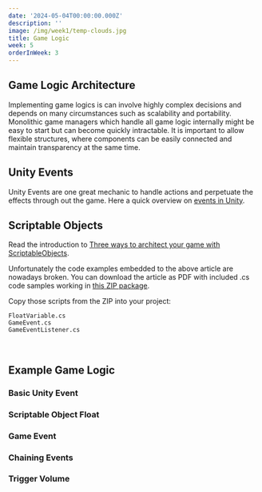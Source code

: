 ```yaml
---
date: '2024-05-04T00:00:00.000Z'
description: ''
image: /img/week1/temp-clouds.jpg
title: Game Logic
week: 5
orderInWeek: 3
---
```


<script>import VideoEmbed from '$lib/VideoEmbed.svelte'</script>

## Game Logic Architecture

Implementing game logics is can involve highly complex decisions and depends on many circumstances such as scalability and portability. Monolithic game managers which handle all game logic internally might be easy to start but can become quickly intractable. It is important to allow flexible structures, where components can be easily connected and maintain transparency at the same time.

## Unity Events

Unity Events are one great mechanic to handle actions and perpetuate the effects through out the game. Here a quick overview on [events in Unity](https://www.youtube.com/watch?v=AGGmnVIhHvc\&t=27s).

## Scriptable Objects

Read the introduction to [Three ways to architect your game with ScriptableObjects](https://unity.com/how-to/architect-game-code-scriptable-objects).

Unfortunately the code examples embedded to the above article are nowadays broken. You can download the article as PDF with included .cs code samples working in [this ZIP package](https://www.dropbox.com/scl/fi/4h1ohjr45wtln759hx7hb/w5-gamelogic-scriptableobjects.zip?rlkey=8chtah20nol70x1h0bxlnjwsy\&dl=1).

Copy those scripts from the ZIP into your project:

```
FloatVariable.cs
GameEvent.cs
GameEventListener.cs
```

 

## Example Game Logic

### Basic Unity Event

<VideoEmbed youtube="2f0takU8FEg"></VideoEmbed>

### Scriptable Object Float

<VideoEmbed youtube="dnXb-G6_PJ4"></VideoEmbed>

### Game Event

<VideoEmbed youtube="Fy3L81C86cs"></VideoEmbed>

### Chaining Events

<VideoEmbed youtube="GJ0SX9RiHbk"></VideoEmbed>

### Trigger Volume

<VideoEmbed youtube="8rS0i4037bg"></VideoEmbed>

